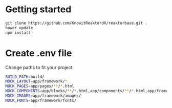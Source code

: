 # Getting started

```bash
git clone https://github.com/KnowitReaktorUX/reaktorbase.git .
bower update
npm install
```
# Create .env file
Change paths to fit your project

```bash
BUILD_PATH=build/
MOCK_LAYOUT=app/framework/*
MOCK_PAGES=app/pages/**/*.html
MOCK_COMPONENTS=app/blocks/**/*.html,app/components/**/*.html,app/framework/areas/**/*.html
MOCK_IMAGES=app/framework/images/
MOCK_FONTS=app/framework/fonts/
```
